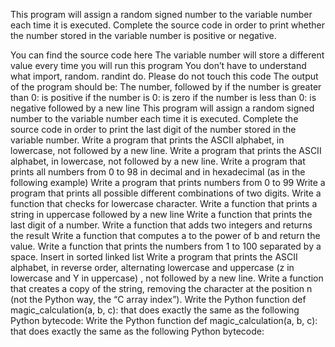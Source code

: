 This program will assign a random signed number to the variable number each time it is executed. Complete the source code in order to print whether the number stored in the variable number is positive or negative.

You can find the source code here
The variable number will store a different value every time you will run this program
You don’t have to understand what import, random. randint do. Please do not touch this code
The output of the program should be:
The number, followed by
if the number is greater than 0: is positive
if the number is 0: is zero
if the number is less than 0: is negative
followed by a new line
This program will assign a random signed number to the variable number each time it is executed. Complete the source code in order to print the last digit of the number stored in the variable number.
Write a program that prints the ASCII alphabet, in lowercase, not followed by a new line.
Write a program that prints the ASCII alphabet, in lowercase, not followed by a new line.
Write a program that prints all numbers from 0 to 98 in decimal and in hexadecimal (as in the following example)
Write a program that prints numbers from 0 to 99
Write a program that prints all possible different combinations of two digits.
Write a function that checks for lowercase character.
Write a function that prints a string in uppercase followed by a new line
Write a function that prints the last digit of a number.
Write a function that adds two integers and returns the result
Write a function that computes a to the power of b and return the value.
Write a function that prints the numbers from 1 to 100 separated by a space.
 Insert in sorted linked list
Write a program that prints the ASCII alphabet, in reverse order, alternating lowercase and uppercase (z in lowercase and Y in uppercase) , not followed by a new line.
Write a function that creates a copy of the string, removing the character at the position n (not the Python way, the “C array index”).
Write the Python function def magic_calculation(a, b, c): that does exactly the same as the following Python bytecode:
Write the Python function def magic_calculation(a, b, c): that does exactly the same as the following Python bytecode:
